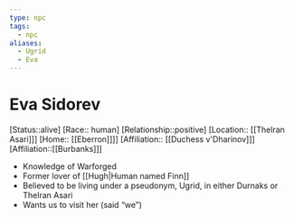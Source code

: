 ```yaml
---
type: npc
tags:
  - npc
aliases:
  - Ugrid
  - Eva
---
```


# Eva Sidorev
[Status::alive]
[Race:: human]
[Relationship::positive]
[Location:: [[Thelran Asari]]]
[Home:: [[Eberron]]]]
[Affiliation:: [[Duchess v'Dharinov]]]
[Affiliation::[[Burbanks]]]

- Knowledge of Warforged
- Former lover of [[Hugh|Human named Finn]]
- Believed to be living under a pseudonym, Ugrid, in either Durnaks or Thelran Asari 
- Wants us to visit her (said “we”)